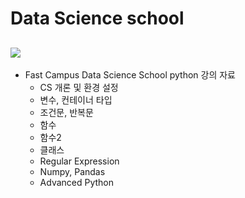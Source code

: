 # Data Science school

![](https://www.python.org/static/community_logos/python-logo-inkscape.svg)
---
* Fast Campus Data Science School python 강의 자료
  - CS 개론 및 환경 설정
  - 변수, 컨테이너 타입
  - 조건문, 반복문
  - 함수
  - 함수2
  - 클래스
  - Regular Expression
  - Numpy, Pandas
  - Advanced Python
